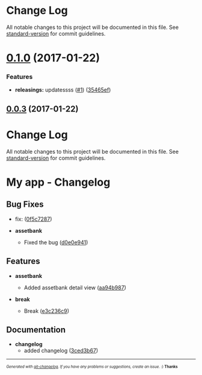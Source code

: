 # Change Log

All notable changes to this project will be documented in this file. See [standard-version](https://github.com/conventional-changelog/standard-version) for commit guidelines.

<a name="0.1.0"></a>
# [0.1.0](https://github.com/happylinks/test/compare/v0.0.3...v0.1.0) (2017-01-22)


### Features

* **releasings:** updatessss ([#1](https://github.com/happylinks/test/issues/1)) ([35465ef](https://github.com/happylinks/test/commit/35465ef))



<a name="0.0.3"></a>
## [0.0.3](https://github.com/happylinks/test/compare/v0.0.2...v0.0.3) (2017-01-22)



# Change Log

All notable changes to this project will be documented in this file. See [standard-version](https://github.com/conventional-changelog/standard-version) for commit guidelines.

# My app - Changelog



## Bug Fixes
  - fix:
  ([0f5c7287](git@github.com:happylinks/test/commit/0f5c7287e2502348525de77cbfe51e9cb0ccad09))

  - **assetbank**
    - Fixed the bug
  ([d0e0e941](git@github.com:happylinks/test/commit/d0e0e941e0dccd377ba273bed41964a1eb06fb32))




## Features

  - **assetbank**
    - Added assetbank detail view
  ([aa94b987](git@github.com:happylinks/test/commit/aa94b987ba126e545acbfa8f416c4c62f17edc97))

  - **break**
    - Break
  ([e3c236c9](git@github.com:happylinks/test/commit/e3c236c92fd5b7fbfd92056d9e5c4f75c9266933))




## Documentation

  - **changelog**
    - added changelog
  ([3ced3b67](git@github.com:happylinks/test/commit/3ced3b67300059e1c203c2e9b9cc407278377dbc))





---
<sub><sup>*Generated with [git-changelog](https://github.com/rafinskipg/git-changelog). If you have any problems or suggestions, create an issue.* :) **Thanks** </sub></sup>
